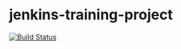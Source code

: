 # jenkins-training-project 


[![Build Status](http://ip10-0-0-3-cdv18nqcr9h0g21coes0-8080.direct.docker.labs.eazytraining.fr/buildStatus/icon?job=jenkins+project)](http://ip10-0-0-3-cdv18nqcr9h0g21coes0-8080.direct.docker.labs.eazytraining.fr/job/jenkins%20project/)

